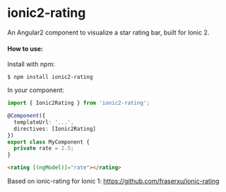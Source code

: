 ionic2-rating
=============

An Angular2 component to visualize a star rating bar, built for Ionic 2.

#### How to use:

Install with npm:

```
$ npm install ionic2-rating
```

In your component:

```TypeScript
import { Ionic2Rating } from 'ionic2-rating';

@Component({
  templateUrl: '...',
  directives: [Ionic2Rating]
})
export class MyComponent {
  private rate = 2.5;
}
```

```HTML
<rating [(ngModel)]="rate"></rating>
```

Based on ionic-rating for Ionic 1: https://github.com/fraserxu/ionic-rating

